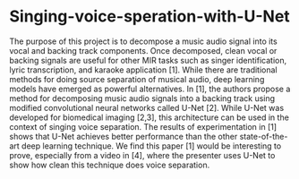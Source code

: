 # Singing-voice-speration-with-U-Net
The purpose of this project is to decompose a music audio signal into its vocal and backing track components. Once decomposed, clean vocal or backing signals are useful for other MIR tasks such as singer identification, lyric transcription, and karaoke application [1]. While there are traditional methods for doing source separation of musical audio, deep learning models have emerged as powerful alternatives. In [1], the authors propose a method for decomposing music audio signals into a backing track using modified convolutional neural networks called U-Net [2]. While U-Net was developed for biomedical imaging [2,3], this architecture can be used in the context of singing voice separation. The results of experimentation in [1] shows that U-Net achieves better performance than the other state-of-the-art deep learning technique. We find this paper [1] would be interesting to prove, especially from a video in [4], where the presenter uses U-Net to show how clean this technique does voice separation.
